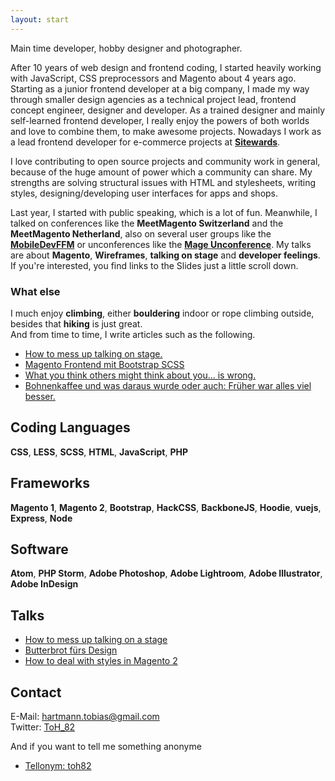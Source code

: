 ```yaml
---
layout: start
---
```


Main time developer, hobby designer and photographer.

After 10 years of web design and frontend coding, I started heavily working with JavaScript, CSS preprocessors and Magento about 4 years ago. Starting as a junior frontend developer at a big company, I made my way through smaller design agencies as a technical project lead, frontend concept engineer, designer and developer. As a trained designer and mainly self-learned frontend developer, I really enjoy the powers of both worlds and love to combine them, to make awesome projects. Nowadays I work as a lead frontend developer for e-commerce projects at [**Sitewards**](http://www.sitewards.com/).

I love contributing to open source projects and community work in general, because of the huge amount of power which a community can share. My strengths are solving structural issues with HTML and stylesheets, writing styles, designing/developing user interfaces for apps and shops.

Last year, I started with public speaking, which is a lot of fun. Meanwhile, I talked on conferences like the **MeetMagento Switzerland** and the **MeetMagento Netherland**, also on several user groups like the [**MobileDevFFM**](https://twitter.com/MobileDevFfm) or unconferences like the [**Mage Unconference**](http://www.mageunconference.org/). My talks are about **Magento**, **Wireframes**, **talking on stage** and **developer feelings**. If you're interested, you find links to the Slides just a little scroll down.  

### What else

I much enjoy **climbing**, either **bouldering** indoor or rope climbing outside, besides that **hiking** is just great.   
And from time to time, I write articles such as the following.

- [How to mess up talking on stage.](https://www.webguys.de/diverses/how-to-mess-up-talking-on-stage)  
- [Magento Frontend mit Bootstrap SCSS](https://www.webguys.de/magento-1/tuerchen-18-magento-frontend-mit-bootstrap-scss)  
- [What you think others might think about you… is wrong.](https://medium.com/@ToH_82/what-you-think-what-others-might-think-about-you-f9fcb8d1afd0#.8ic01ehhp)
- [Bohnenkaffee und was daraus wurde oder auch: Früher war alles viel besser.](https://medium.com/@ToH_82/bohnenkaffee-und-was-daraus-wurde-9ec501938be1#.sloj69qrp)

## Coding Languages
**CSS**,
**LESS**,
**SCSS**,
**HTML**,
**JavaScript**,
**PHP**

## Frameworks
**Magento 1**,
**Magento 2**,
**Bootstrap**,
**HackCSS**,
**BackboneJS**,
**Hoodie**,
**vuejs**,
**Express**,
**Node**

## Software
**Atom**,
**PHP Storm**,
**Adobe Photoshop**,
**Adobe Lightroom**,
**Adobe Illustrator**,
**Adobe InDesign**

## Talks
- [How to mess up talking on a stage](http://slides.com/tobiashartmann/how-to-mess-up-talking)
- [Butterbrot fürs Design](http://slides.com/tobiashartmann/butterbrot)
- [How to deal with styles in Magento 2](https://slidr.io/toh82/how-to-deal-with-styles-in-magento-2#1)

## Contact
E-Mail: hartmann.tobias@gmail.com  
Twitter: [ToH_82](https://twitter.com/ToH_82)  

And if you want to tell me something anonyme  
- [Tellonym: toh82](https://tellonym.de/u/toh82)  
